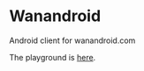 # Wanandroid
Android client for wanandroid.com

The playground is [here](https://www.wanandroid.com/blog/show/2).
